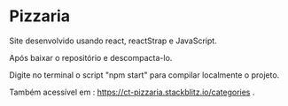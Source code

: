 # Pizzaria

Site desenvolvido usando react, reactStrap e JavaScript.

Após baixar o repositório e descompacta-lo. 

Digite no terminal o script "npm start" para compilar localmente o projeto.

Também acessível em : https://ct-pizzaria.stackblitz.io/categories .
